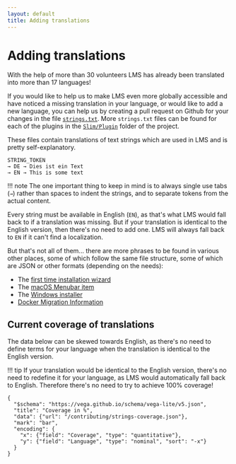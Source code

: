 ```yaml
---
layout: default
title: Adding translations
---
```


# Adding translations

With the help of more than 30 volunteers LMS has already been translated into more than 17 languages!

If you would like to help us to make LMS even more globally accessible and have noticed a missing translation in
your language, or would like to add a new language, you can help us by creating a pull request on Github for your
changes in the file [`strings.txt`](https://github.com/LMS-Community/slimserver/blob/HEAD/strings.txt). More
`strings.txt` files can be found for each of the plugins in the
[`Slim/Plugin`](https://github.com/LMS-Community/slimserver/tree/HEAD/Slim/Plugin) folder of the project.

These files contain translations of text strings which are used in LMS and is pretty self-explanatory.

```
STRING_TOKEN
→ DE → Dies ist ein Text
→ EN → This is some text
```

!!! note
    The one important thing to keep in mind is to always single use tabs (`→`) rather than spaces to indent the strings,
    and to separate tokens from the actual content.

Every string must be available in English (`EN`), as that's what LMS would fall back to if a translation was missing.
But if your translation is identical to the English version, then there's no need to add one. LMS will always fall back
to `EN` if it can't find a localization.

But that's not all of them... there are more phrases to be found in various other places, some of which follow the same
file structure, some of which are JSON or other formats (depending on the needs):

* The [first time installation wizard](https://github.com/LMS-Community/slimserver/blob/HEAD/HTML/EN/settings/wizard.json)
* The [macOS Menubar item](https://github.com/LMS-Community/slimserver-platforms/blob/HEAD/osx/MenuBarItem/LMSMenu.json)
* The [Windows installer](https://github.com/LMS-Community/slimserver-platforms/blob/HEAD/win32/installer/strings.iss)
* [Docker Migration Information](https://github.com/LMS-Community/slimserver-platforms/blob/HEAD/Docker/DockerRepoWarning/strings.txt)


## Current coverage of translations

The data below can be skewed towards English, as there's no need to define terms for your language when the translation
is identical to the English version.

!!! tip
    If your translation would be identical to the English version, there's no need to redefine it for your language, as
    LMS would automatically fall back to English. Therefore there's no need to try to achieve 100% coverage!

```vegalite
{
  "$schema": "https://vega.github.io/schema/vega-lite/v5.json",
  "title": "Coverage in %",
  "data": {"url": "/contributing/strings-coverage.json"},
  "mark": "bar",
  "encoding": {
    "x": {"field": "Coverage", "type": "quantitative"},
    "y": {"field": "Language", "type": "nominal", "sort": "-x"}
  }
}
```
